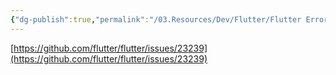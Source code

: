 ```yaml
---
{"dg-publish":true,"permalink":"/03.Resources/Dev/Flutter/Flutter Error - type 'Color' is not a subtype of  type 'MaterialColor'/","tags":["dev","flutter"],"noteIcon":""}
---
```



[https://github.com/flutter/flutter/issues/23239](https://github.com/flutter/flutter/issues/23239)